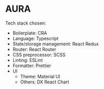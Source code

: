 # AURA

Tech stack chosen:

- Boilerplate: CRA
- Language: Typescript
- State/storage management: React Redux
- Router: React Router
- CSS preprocessor: SCSS
- Linting: ESLint
- Formatter: Prettier
- UI
  - Theme: Material UI
  - Others: DX React Chart
